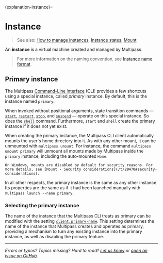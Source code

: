 (explanation-instance)=
# Instance

> See also: [How to manage instances](/how-to-guides/manage-instances/index), [Instance states](/reference/instance-states), [Mount](/explanation/mount)

An **instance** is a virtual machine created and managed by Multipass. 

> For more information on the naming convention, see [Instance name format](/reference/instance-name-format).

## Primary instance

The Multipass [Command-Line Interface](/reference/command-line-interface/index) (CLI) provides a few shortcuts using a special instance, called *primary* instance. By default, this is the instance named `primary`.

When invoked without positional arguments, state transition commands — [`start`](/reference/command-line-interface/start), [`restart`](/reference/command-line-interface/restart), [`stop`](/reference/command-line-interface/stop), and [`suspend`](/reference/command-line-interface/suspend) — operate on this special instance. So does the [`shell`](/reference/command-line-interface/shell) command. Furthermore, `start` and `shell` create the primary instance if it does not yet exist. 

When creating the primary instance, the Multipass CLI client automatically mounts the user's home directory into it. As with any other mount, it can be unmounted with `multipass umount`. For instance, the command `multipass umount primary` will unmount all mounts made by Multipass inside the `primary` instance, including the auto-mounted `Home`. 

```{note}
On Windows, mounts are disabled by default for security reasons. For more details, see [Mount - Security considerations](/t/28470#security-considerations).
```

In all other respects, the primary instance is the same as any other instance. Its properties are the same as if it had been launched manually with `multipass launch --name primary`.

### Selecting the primary instance

The name of the instance that the Multipass CLI treats as primary can be modified with the setting [`client.primary-name`](/reference/settings/client-primary-name). This setting determines the name of the instance that Multipass creates and operates as primary, providing a mechanism to turn any existing instance into the primary instance, as well as disabling the primary feature.

---

*Errors or typos? Topics missing? Hard to read? <a href="https://docs.google.com/forms/d/e/1FAIpQLSd0XZDU9sbOCiljceh3rO_rkp6vazy2ZsIWgx4gsvl_Sec4Ig/viewform?usp=pp_url&entry.317501128=https://multipass.run/docs/instance" target="_blank">Let us know</a> or <a href="https://github.com/canonical/multipass/issues/new/choose" target="_blank">open an issue on GitHub</a>.*

